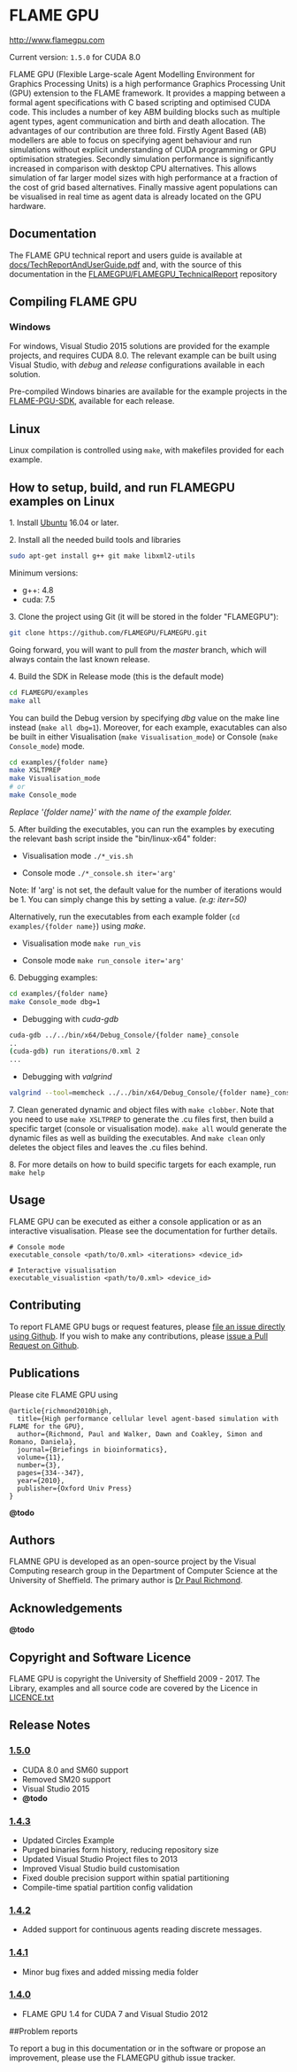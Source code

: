 # FLAME GPU

http://www.flamegpu.com

Current version: `1.5.0` for CUDA 8.0

FLAME GPU (Flexible Large-scale Agent Modelling Environment for Graphics Processing Units) is a high performance Graphics Processing Unit (GPU) extension to the FLAME framework. 
It provides a mapping between a formal agent specifications with C based scripting and optimised CUDA code. 
This includes a number of key ABM building blocks such as multiple agent types, agent communication and birth and death allocation. 
The advantages of our contribution are three fold. 
Firstly Agent Based (AB) modellers are able to focus on specifying agent behaviour and run simulations without explicit understanding of CUDA programming or GPU optimisation strategies. 
Secondly simulation performance is significantly increased in comparison with desktop CPU alternatives. This allows simulation of far larger model sizes with high performance at a fraction of the cost of grid based alternatives. 
Finally massive agent populations can be visualised in real time as agent data is already located on the GPU hardware.

## Documentation

The FLAME GPU technical report and users guide is available at [docs/TechReportAndUserGuide.pdf](https://github.com/FLAMEGPU/FLAMEGPU/blob/master/doc/TechReportAndUserGuide.pdf) and, with the source of this documentation in the [FLAMEGPU/FLAMEGPU_TechnicalReport](https://github.com/FLAMEGPU/FLAMEGPU_TechnicalReport) repository


## Compiling FLAME GPU

### Windows

For windows, Visual Studio 2015 solutions are provided for the example projects, and requires CUDA 8.0.
The relevant example can be built using Visual Studio, with *debug* and *release* configurations available in each solution.

Pre-compiled Windows binaries are available for the example projects in the [FLAME-PGU-SDK](https://github.com/FLAMEGPU/FLAMEGPU/releases), available for each release.

## Linux

Linux compilation is controlled using `make`, with makefiles provided for each example.

## How to setup, build, and run FLAMEGPU examples on Linux

1\. Install [Ubuntu](http://www.ubuntu.com/download) 16.04 or later.  

2\. Install all the needed build tools and libraries  

```bash
sudo apt-get install g++ git make libxml2-utils
```

Minimum versions:
- g++: 4.8
- cuda: 7.5

3\. Clone the project using Git (it will be stored in the folder "FLAMEGPU"):  

```bash
git clone https://github.com/FLAMEGPU/FLAMEGPU.git
```

Going forward, you will want to pull from the _master_ branch, which will always contain the last known release.

4\. Build the SDK in Release mode (this is the default mode)

```bash
cd FLAMEGPU/examples
make all
```

You can build the Debug version by specifying _dbg_ value on the make line instead (`make all dbg=1`).  Moreover, for each example, exacutables can also be built in either Visualisation (`make Visualisation_mode`) or Console (`make Console_mode`) mode.

```bash
cd examples/{folder name}
make XSLTPREP
make Visualisation_mode
# or
make Console_mode
```
_Replace '{folder name}' with the name of the example folder._

5\. After building the executables, you can run the examples by executing the relevant bash script inside the "bin/linux-x64" folder:

- Visualisation mode `./*_vis.sh`

- Console mode `./*_console.sh iter='arg'`

Note: If 'arg' is not set, the default value for the number of iterations would be 1. You can simply change this by setting a value. _(e.g: iter=50)_

Alternatively, run the executables from each example folder (`cd examples/{folder name}`) using _make_.

- Visualisation mode `make run_vis`

- Console mode `make run_console iter='arg'`

6\. Debugging examples:
```bash
cd examples/{folder name}
make Console_mode dbg=1
```
- Debugging with _cuda-gdb_
```bash
cuda-gdb ../../bin/x64/Debug_Console/{folder name}_console
..
(cuda-gdb) run iterations/0.xml 2
...
```
- Debugging with _valgrind_
```bash
valgrind --tool=memcheck ../../bin/x64/Debug_Console/{folder name}_console iterations/0.xml 1
```

7\. Clean generated dynamic and object files with `make clobber`. Note that you need to use `make XSLTPREP` to generate the .cu files first, then build a specific target (console or visualisation mode). `make all` would generate the dynamic files as well as building the executables. And `make clean` only deletes the object files and leaves the .cu files behind.

8\. For more details on how to build specific targets for each example, run
`make help`


## Usage

FLAME GPU can be executed as either a console application or as an interactive visualisation.
Please see the documentation for further details.

```
# Console mode
executable_console <path/to/0.xml> <iterations> <device_id>

# Interactive visualisation
executable_visualistion <path/to/0.xml> <device_id>
```


## Contributing

To report FLAME GPU bugs or request features, please [file an issue directly using Github](http://github.com/FLAMEGPU/FLAMEGPU/issues).
If you wish to make any contributions, please [issue a Pull Request on Github](https://github.com/FLAMEGPU/FLAMEGPU/pulls).


## Publications

Please cite FLAME GPU using

```
@article{richmond2010high,
  title={High performance cellular level agent-based simulation with FLAME for the GPU},
  author={Richmond, Paul and Walker, Dawn and Coakley, Simon and Romano, Daniela},
  journal={Briefings in bioinformatics},
  volume={11},
  number={3},
  pages={334--347},
  year={2010},
  publisher={Oxford Univ Press}
}
```

**@todo**


## Authors

FLAMNE GPU is developed as an open-source project by the Visual Computing research group in the Department of Computer Science at the University of Sheffield.
The primary author is [Dr Paul Richmond](http://paulrichmond.shef.ac.uk/).

## Acknowledgements

**@todo**

## Copyright and Software Licence

FLAME GPU is copyright the University of Sheffield 2009 - 2017.
The Library, examples and all source code are covered by the Licence in [LICENCE.txt](LICENCE.txt)


## Release Notes

### [1.5.0](https://github.com/FLAMEGPU/FLAMEGPU/releases/tag/v1.5.0)

+ CUDA 8.0 and SM60 support
+ Removed SM20 support
+ Visual Studio 2015
+ **@todo**


### [1.4.3](https://github.com/FLAMEGPU/FLAMEGPU/releases/tag/v1.4.3)

+ Updated Circles Example
+ Purged binaries form history, reducing repository size
+ Updated Visual Studio Project files to 2013
+ Improved Visual Studio build customisation
+ Fixed double precision support within spatial partitioning
+ Compile-time spatial partition config validation

### [1.4.2](https://github.com/FLAMEGPU/FLAMEGPU/releases/tag/v1.4.2)

+ Added support for continuous agents reading discrete messages.

### [1.4.1](https://github.com/FLAMEGPU/FLAMEGPU/releases/tag/v1.4.1)

+ Minor bug fixes and added missing media folder


### [1.4.0](https://github.com/FLAMEGPU/FLAMEGPU/releases/tag/v1.4)

+ FLAME GPU 1.4 for CUDA 7 and Visual Studio 2012

##Problem reports

To report a bug in this documentation or in the software or propose an improvement, please use the FLAMEGPU github issue tracker.